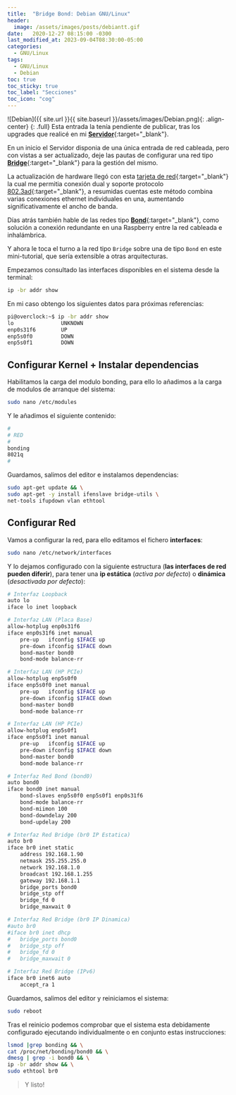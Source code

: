 ```yaml
---
title:  "Bridge Bond: Debian GNU/Linux"
header:
  image: /assets/images/posts/debiantt.gif
date:   2020-12-27 08:15:00 -0300
last_modified_at: 2023-09-04T08:30:00-05:00
categories:
  - GNU/Linux
tags:
  - GNU/Linux
  - Debian
toc: true
toc_sticky: true
toc_label: "Secciones"
toc_icon: "cog"
---
```


![Debian]({{ site.url }}{{ site.baseurl }}/assets/images/Debian.png){: .align-center}
{: .full}
Esta entrada la tenía pendiente de publicar, tras los upgrades que realicé en mi [**Servidor**](https://lordpedal.github.io/gnu/linux/debian-10-servidor/){:target="_blank"}.

En un inicio el Servidor disponia de una única entrada de red cableada, pero con vistas a ser actualizado, deje las pautas de configurar una red tipo [**Bridge**](https://lordpedal.github.io/gnu/linux/debian-10-servidor/#configurando-red){:target="_blank"} para la gestión del mismo.

La actualización de hardware llegó con esta [tarjeta de red](https://www.amazon.com/HEWLETT-PACKARD-NC360T-Gigabit-Interface/dp/B001DUHBCQ){:target="_blank"} la cual me permitia conexión dual y soporte protocolo [802.3ad](https://es.wikipedia.org/wiki/Agregaci%C3%B3n_de_enlaces){:target="_blank"}, a resumidas cuentas este método combina varias conexiones ethernet individuales en una, aumentando significativamente el ancho de banda.

Días atrás también hable de las redes tipo [**Bond**](https://lordpedal.github.io/gnu/linux/bonding-debian-gnu/){:target="_blank"}, como solución a conexión redundante en una Raspberry entre la red cableada e inhalámbrica.

Y ahora le toca el turno a la red tipo `Bridge` sobre una de tipo `Bond` en este mini-tutorial, que sería extensible a otras arquitecturas.

Empezamos consultado las interfaces disponibles en el sistema desde la terminal:

```bash
ip -br addr show
```

En mi caso obtengo los siguientes datos para próximas referencias:

```bash
pi@overclock:~$ ip -br addr show
lo               UNKNOWN
enp0s31f6        UP
enp5s0f0         DOWN
enp5s0f1         DOWN
```

## Configurar Kernel + Instalar dependencias

Habilitamos la carga del modulo bonding, para ello lo añadimos a la carga de modulos de arranque del sistema:

```bash
sudo nano /etc/modules
```

Y le añadimos el siguiente contenido:

```bash
#
# RED
#
bonding
8021q
#
```

Guardamos, salimos del editor e instalamos dependencias:

```bash
sudo apt-get update && \
sudo apt-get -y install ifenslave bridge-utils \
net-tools ifupdown vlan ethtool
```

## Configurar Red

Vamos a configurar la red, para ello editamos el fichero **interfaces**:

```bash
sudo nano /etc/network/interfaces
```

Y lo dejamos configurado con la siguiente estructura (**las interfaces de red pueden diferir**), para tener una **ip estática** (*activa por defecto*) o **dinámica** (*desactivada por defecto*):

```bash
# Interfaz Loopback
auto lo
iface lo inet loopback

# Interfaz LAN (Placa Base)
allow-hotplug enp0s31f6
iface enp0s31f6 inet manual
	pre-up   ifconfig $IFACE up
	pre-down ifconfig $IFACE down
	bond-master bond0
	bond-mode balance-rr

# Interfaz LAN (HP PCIe)
allow-hotplug enp5s0f0
iface enp5s0f0 inet manual
	pre-up   ifconfig $IFACE up
	pre-down ifconfig $IFACE down
	bond-master bond0
	bond-mode balance-rr

# Interfaz LAN (HP PCIe)
allow-hotplug enp5s0f1
iface enp5s0f1 inet manual
	pre-up   ifconfig $IFACE up
	pre-down ifconfig $IFACE down
	bond-master bond0
	bond-mode balance-rr

# Interfaz Red Bond (bond0)
auto bond0
iface bond0 inet manual
	bond-slaves enp5s0f0 enp5s0f1 enp0s31f6
	bond-mode balance-rr
	bond-miimon 100
	bond-downdelay 200
	bond-updelay 200

# Interfaz Red Bridge (br0 IP Estatica)
auto br0
iface br0 inet static
	address 192.168.1.90
	netmask 255.255.255.0
	network 192.168.1.0
	broadcast 192.168.1.255
	gateway 192.168.1.1
	bridge_ports bond0
	bridge_stp off
	bridge_fd 0
	bridge_maxwait 0

# Interfaz Red Bridge (br0 IP Dinamica)
#auto br0
#iface br0 inet dhcp
#	bridge_ports bond0
#	bridge_stp off
#	bridge_fd 0
#	bridge_maxwait 0

# Interfaz Red Bridge (IPv6)
iface br0 inet6 auto
	accept_ra 1
```

Guardamos, salimos del editor y reiniciamos el sistema:

```bash
sudo reboot
```

Tras el reinicio podemos comprobar que el sistema esta debidamente configurado ejecutando individualmente o en conjunto estas instrucciones:

```bash
lsmod |grep bonding && \
cat /proc/net/bonding/bond0 && \
dmesg | grep -i bond0 && \
ip -br addr show && \
sudo ethtool br0
```

> Y listo!
